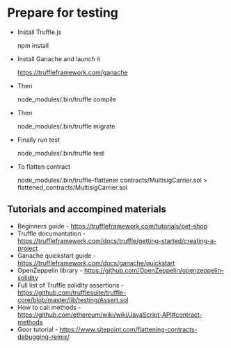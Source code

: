 # Prepare for testing

* Install Truffle.js

    npm install

* Install Ganache and launch it

    https://truffleframework.com/ganache

* Then

    node_modules/.bin/truffle compile

* Then

    node_modules/.bin/truffle migrate

* Finally run test

    node_modules/.bin/truffle test

* To flatten contract

    node_modules/.bin/truffle-flattener contracts/MultisigCarrier.sol > flattened_contracts/MultisigCarrier.sol


## Tutorials and accompined materials

* Beginners guide - https://truffleframework.com/tutorials/pet-shop
* Truffle documantation - https://truffleframework.com/docs/truffle/getting-started/creating-a-project
* Ganache quickstart guide - https://truffleframework.com/docs/ganache/quickstart
* OpenZeppelin library - https://github.com/OpenZeppelin/openzeppelin-solidity
* Full list of Truffle solidity assertions - https://github.com/trufflesuite/truffle-core/blob/master/lib/testing/Assert.sol
* How to call methods - https://github.com/ethereum/wiki/wiki/JavaScript-API#contract-methods
* Goor tutorial - https://www.sitepoint.com/flattening-contracts-debugging-remix/
